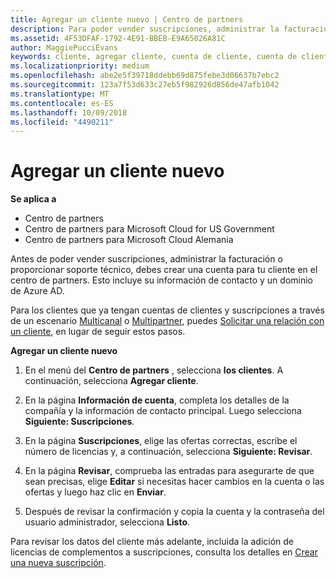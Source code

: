 ```yaml
---
title: Agregar un cliente nuevo | Centro de partners
description: Para poder vender suscripciones, administrar la facturación o proporcionar soporte técnico, antes debes crear un registro de clientes en el Centro de partners. Esto incluye su información de contacto y un dominio de Azure AD.
ms.assetid: 4F53DFAF-1792-4E91-BBEB-E9A65026A81C
author: MaggiePucciEvans
keywords: cliente, agregar cliente, cuenta de cliente, cuenta de cliente en el Centro de partners, clientes, agregar clientes, crear cuenta de cliente
ms.localizationpriority: medium
ms.openlocfilehash: abe2e5f39718ddebb69d875febe3d06637b7ebc2
ms.sourcegitcommit: 123a7f53d633c27eb5f982926d856de47afb1042
ms.translationtype: MT
ms.contentlocale: es-ES
ms.lasthandoff: 10/09/2018
ms.locfileid: "4490211"
---
```

# <a name="add-a-new-customer"></a>Agregar un cliente nuevo

**Se aplica a**

-  Centro de partners
-  Centro de partners para Microsoft Cloud for US Government
-  Centro de partners para Microsoft Cloud Alemania


Antes de poder vender suscripciones, administrar la facturación o proporcionar soporte técnico, debes crear una cuenta para tu cliente en el centro de partners. Esto incluye su información de contacto y un dominio de Azure AD.

Para los clientes que ya tengan cuentas de clientes y suscripciones a través de un escenario [Multicanal](multichannel.md) o [Multipartner](multipartner.md), puedes [Solicitar una relación con un cliente](request-a-relationship-with-a-customer.md), en lugar de seguir estos pasos.

**Agregar un cliente nuevo**

1.  En el menú del **Centro de partners** , selecciona **los clientes**. A continuación, selecciona **Agregar cliente**.

2.  En la página **Información de cuenta**, completa los detalles de la compañía y la información de contacto principal. Luego selecciona **Siguiente: Suscripciones**.

3.  En la página **Suscripciones**, elige las ofertas correctas, escribe el número de licencias y, a continuación, selecciona **Siguiente: Revisar**.

4.  En la página **Revisar**, comprueba las entradas para asegurarte de que sean precisas, elige **Editar** si necesitas hacer cambios en la cuenta o las ofertas y luego haz clic en **Enviar**.

5.  Después de revisar la confirmación y copia la cuenta y la contraseña del usuario administrador, selecciona **Listo**.

Para revisar los datos del cliente más adelante, incluida la adición de licencias de complementos a suscripciones, consulta los detalles en [Crear una nueva suscripción](create-a-new-subscription.md).

 

 



